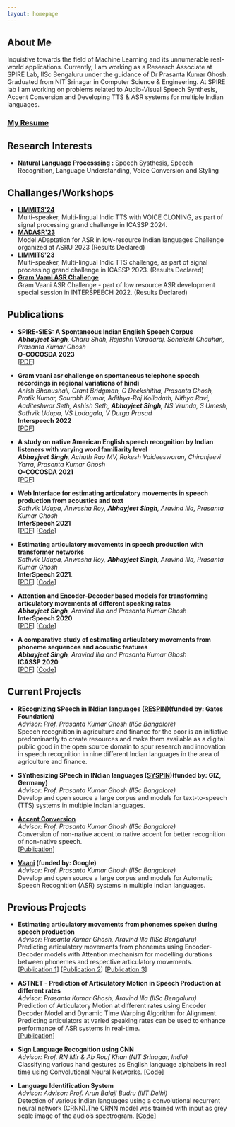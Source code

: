 ```yaml
---
layout: homepage
---
```


## About Me

Inquistive towards the field of Machine Learning and its unnumerable real-world applications.
Currently, I am working as a Research Associate at SPIRE Lab, IISc Bengaluru under the guidance of Dr Prasanta Kumar Ghosh. Graduated from NIT Srinagar in Computer Science & Engineering. At SPIRE lab I am working on problems related to Audio-Visual Speech Synthesis, Accent Conversion and Developing TTS & ASR systems for multiple Indian languages.<br> 


### [My Resume](https://drive.google.com/file/d/1POoLwvpoQ8u0V5L__tN0Z2ggp-aPEMLC/view?usp=share_link)

## Research Interests

- **Natural Language Processsing :** Speech Systhesis, Speech Recognition, Language Understanding, Voice Conversion and Styling

## Challanges/Workshops
- **[LIMMITS'24](https://sites.google.com/view/limmits24/home)**<br>
    Multi-speaker, Multi-lingual Indic TTS with VOICE CLONING, as part of signal processing grand challenge in ICASSP 2024.
- **[MADASR'23](https://sites.google.com/view/respinasrchallenge2023/home)**<br>
    Model ADaptation for ASR in low-resource Indian languages Challenge organized at ASRU 2023 (Results Declared)
- **[LIMMITS'23](https://sites.google.com/view/syspinttschallenge2023/home)**<br>
    Multi-speaker, Multi-lingual Indic TTS challenge, as part of signal processing grand challenge in ICASSP 2023. (Results Declared)
- **[Gram Vaani ASR Challenge](https://sites.google.com/view/gramvaaniasrchallenge/home?authuser=0)** <br>
    Gram Vaani ASR Challenge - part of low resource ASR development special session in INTERSPEECH 2022. (Results Declared) 
    
## Publications
- **SPIRE-SIES: A Spontaneous Indian English Speech Corpus**
  <br>
  _**Abhayjeet Singh**, Charu Shah, Rajashri Varadaraj, Sonakshi Chauhan, Prasanta Kumar Ghosh_
  <br>
  **O-COCOSDA 2023**
  <br>
  [[PDF](https://arxiv.org/abs/2312.00698)]

- **Gram vaani asr challenge on spontaneous telephone speech recordings in regional variations of hindi**
  <br>
  _Anish Bhanushali, Grant Bridgman, G Deekshitha, Prasanta Ghosh, Pratik Kumar, Saurabh Kumar, Adithya-Raj Kolladath, Nithya Ravi, Aaditeshwar Seth, Ashish Seth, **Abhayjeet Singh**, NS Vrunda, S Umesh, Sathvik Udupa, VS Lodagala, V Durga Prasad_
  <br>
  **Interspeech 2022**
  <br>
  [[PDF](https://www.isca-speech.org/archive/pdfs/interspeech_2022/bhanushali22_interspeech.pdf)]

- **A study on native American English speech recognition by Indian listeners with varying word familiarity level**
  <br>
  _**Abhayjeet Singh**, Achuth Rao MV, Rakesh Vaideeswaran, Chiranjeevi Yarra, Prasanta Kumar Ghosh_
  <br>
  **O-COCOSDA 2021**
  <br>
  [[PDF](https://arxiv.org/pdf/2112.04151.pdf)]
  
- **Web Interface for estimating articulatory movements in speech production from acoustics and text**
  <br>
  _Sathvik Udupa, Anwesha Roy, **Abhayjeet Singh**, Aravind Illa, Prasanta Kumar Ghosh_
  <br>
  **InterSpeech 2021**
  <br>
  [[PDF](https://www.isca-speech.org/archive/interspeech_2021/udupa21b_interspeech.html)] [[Code](https://github.com/bloodraven66/AAI_PTA_VIZ_Webpage)]

- **Estimating articulatory movements in speech production with transformer networks**
  <br>
  _Sathvik Udupa, Anwesha Roy, **Abhayjeet Singh**, Aravind Illa, Prasanta Kumar Ghosh_
  <br>
  **InterSpeech 2021**.
  <br>
  [[PDF](https://www.isca-speech.org/archive/pdfs/interspeech_2021/udupa21_interspeech.pdf)] [[Code](https://github.com/bloodraven66/aai_pta_transformers)]

- **Attention and Encoder-Decoder based models for transforming articulatory movements at different speaking rates**
  <br>
  _**Abhayjeet Singh**, Aravind Illa and Prasanta Kumar Ghosh_
  <br>
  **InterSpeech 2020**
  <br>
  [[PDF](https://arxiv.org/abs/2006.03107)] [[Code](https://github.com/Abhay242/AstNet)]

- **A comparative study of estimating articulatory movements from phoneme sequences and acoustic features**
  <br>
  _**Abhayjeet Singh**, Aravind Illa and Prasanta Kumar Ghosh_
  <br>
  **ICASSP 2020**
  <br>
  [[PDF](https://ieeexplore.ieee.org/document/9053852)] [[Code](https://github.com/Abhay242/PhonemeToArticulation)]
  
## Current Projects
  - **REcognizing SPeech in INdian languages ([RESPIN](https://respin.iisc.ac.in/))(funded by: Gates Foundation)**
    <br>
    _Advisor: Prof. Prasanta Kumar Ghosh (IISc Bangalore)_
    <br>
    Speech recognition in agriculture and finance for the poor is an initiative predominantly to create resources and make them available as a digital public good in the open source domain to spur research and innovation in speech recognition in nine different Indian languages in the area of agriculture and finance.
    
  - **SYnthesizing SPeech in INdian languages ([SYSPIN](https://syspin.iisc.ac.in/))(funded by: GIZ, Germany)**<br>
    _Advisor: Prof. Prasanta Kumar Ghosh (IISc Bangalore)_
    <br>
    Develop and open source a large corpus and models for text-to-speech (TTS) systems in multiple Indian languages.
    
  - **[Accent Conversion](https://spire.ee.iisc.ac.in/spire/non_nativeSS.php)**<br>
    _Advisor: Prof. Prasanta Kumar Ghosh (IISc Bangalore)_
    <br>
    Conversion of non-native accent to native accent for better recognition of non-native speech.<br>
    [[Publication](https://arxiv.org/pdf/2112.04151.pdf)]
    
  - **[Vaani](http://vaani.iisc.ac.in/) (funded by: Google)** <br>
    _Advisor: Prof. Prasanta Kumar Ghosh (IISc Bangalore)_
    <br>
    Develop and open source a large corpus and models for Automatic Speech Recognition (ASR) systems in multiple Indian languages.
  
## Previous Projects
  
  - **Estimating articulatory movements from phonemes spoken during speech production**<br>
    _Advisor: Prasanta Kumar Ghosh, Aravind Illa (IISc Bengaluru)<br>_
    Predicting articulatory movements from phonemes using Encoder-Decoder models with Attention mechanism for modelling durations between phonemes and respective articulatory movements.<br>
    [[Publication 1](https://ieeexplore.ieee.org/document/9053852)]  [[Publication 2](https://www.isca-speech.org/archive/pdfs/interspeech_2021/udupa21_interspeech.pdf)]  [[Publication 3](https://www.isca-speech.org/archive/interspeech_2021/udupa21b_interspeech.html)]
    
    
  - **ASTNET - Prediction of Articulatory Motion in Speech Production at different rates**<br>
    _Advisor: Prasanta Kumar Ghosh, Aravind Illa (IISc Bengaluru)<br>_
    Prediction of Articulatory Motion at different rates using Encoder Decoder Model and Dynamic Time Warping Algorithm for Alignment. Predicting articulators at varied speaking rates can be used to enhance performance of ASR systems in real-time.<br>
    [[Publication](https://arxiv.org/abs/2006.03107)]
    
  - **Sign Language Recognition using CNN**<br>
    _Advisor: Prof. RN Mir & Ab Rouf Khan (NIT Srinagar, India)<br>_
    Classifying various hand gestures as English language alphabets in real time using Convolutional Neural Networks. [[Code](https://github.com/Abhay242/Sign-Language-Recognition-using-CNN)]
    
  - **Language Identification System**<br>
    _Advisor: Advisor: Prof. Arun Balaji Budru (IIIT Delhi)<br>_
    Detection of various Indian languages using a convolutional recurrent neural network (CRNN).The CRNN model was trained with input as grey scale image of the audio’s spectrogram. [[Code](https://github.com/Abhay242/language-identification-)]
